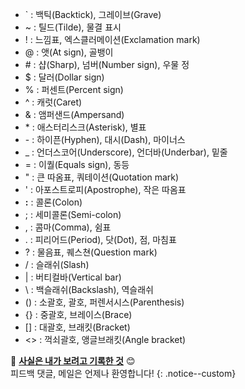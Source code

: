 <!-- ---
title: "특수문자 용어"
excerpt: "코딩에서 자주 쓰이는 특수문자 명칭 정리"

categories:
  - etc.
tags:
  - [특수문자]

date: 2021-09-14
last_modified_at:

toc: false
--- -->

- ` : 백틱(Backtick), 그레이브(Grave)
- ~ : 틸드(Tilde), 물결 표시
- ! : 느낌표, 엑스클러메이션(Exclamation mark)
- @ : 앳(At sign), 골뱅이
- \# : 샵(Sharp), 넘버(Number sign), 우물 정
- $ : 달러(Dollar sign)
- % : 퍼센트(Percent sign)
- ^ : 캐럿(Caret)
- & : 앰퍼샌드(Ampersand)
- \* : 애스터리스크(Asterisk), 별표
- \- : 하이픈(Hyphen), 대시(Dash), 마이너스
- \_ : 언더스코어(Underscore), 언더바(Underbar), 밑줄
- = : 이퀄(Equals sign), 동등
- " : 큰 따옴표, 쿼테이션(Quotation mark)
- ' : 아포스트로피(Apostrophe), 작은 따옴표
- **:** : 콜론(Colon)
- ; : 세미콜론(Semi-colon)
- , : 콤마(Comma), 쉼표
- . : 피리어드(Period), 닷(Dot), 점, 마침표
- ? : 물음표, 퀘스쳔(Question mark)
- / : 슬래쉬(Slash)
- \| : 버티컬바(Vertical bar)
- \ : 백슬래쉬(Backslash), 역슬래쉬
- () : 소괄호, 괄호, 퍼렌서시스(Parenthesis)
- {} : 중괄호, 브레이스(Brace)
- [] : 대괄호, 브래킷(Bracket)
- <> : 꺽쇠괄호, 앵글브래킷(Angle bracket)

📝 <u><b>사실은 내가 보려고 기록한 것</b></u> 😊
<br>피드백 댓글, 메일은 언제나 환영합니다!
{: .notice--custom}
